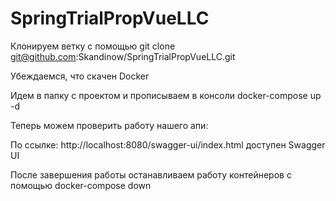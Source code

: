 # SpringTrialPropVueLLC

Клонируем ветку с помощью git clone git@github.com:Skandinow/SpringTrialPropVueLLC.git

Убеждаемся, что скачен Docker

Идем в папку с проектом и прописываем в консоли docker-compose up -d

Теперь можем проверить работу нашего апи:

По ссылке: http://localhost:8080/swagger-ui/index.html доступен Swagger UI

После завершения работы останавливаем работу контейнеров с помощью docker-compose down
